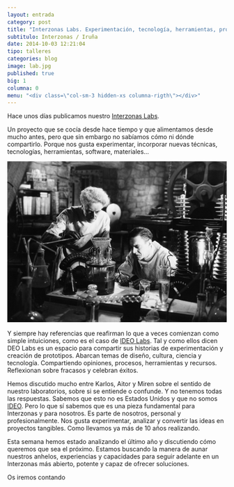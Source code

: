 ```yaml
---
layout: entrada
category: post
title: "Interzonas Labs. Experimentación, tecnología, herramientas, proyectos, talleres..."
subtitulo: Interzonas / Iruña
date: 2014-10-03 12:21:04
tipo: talleres
categories: blog
image: lab.jpg
published: true
big: 1
columna: 0
menu: "<div class=\"col-sm-3 hidden-xs columna-rigth\"></div>"
---
```


Hace unos días publicamos nuestro [Interzonas Labs](http://labs.interzonas.info).

<!--mas-->

Un proyecto que se cocía desde hace tiempo y que alimentamos desde mucho antes, pero que sin embargo no sabíamos cómo ni dónde compartirlo. Porque nos gusta experimentar, incorporar nuevas técnicas, tecnologías, herramientas, software, materiales…

![Laboratorio de experimentos](/_posts/blog/lab.jpg)

Y siempre hay referencias que reafirman lo que a veces comienzan como simple intuiciones, como es el caso de [IDEO Labs](https://labs.ideo.com/). Tal y como ellos dicen DEO Labs es un espacio para compartir sus historias de experimentación y creación de prototipos. Abarcan temas de diseño, cultura, ciencia y tecnología. Compartiendo opiniones, procesos, herramientas y recursos. Reflexionan sobre fracasos y celebran éxitos.

Hemos discutido mucho entre Karlos, Aitor y Miren sobre el sentido de nuestro laboratorios, sobre si se entiende o confunde. Y no tenemos todas las respuestas. Sabemos que esto no es Estados Unidos y que no somos [IDEO](http://www.ideo.com/). Pero lo que sí sabemos que es una pieza fundamental para Interzonas y para nosotros. Es parte de nosotros, personal y profesionalmente. Nos gusta experimentar, analizar y convertir las ideas en proyectos tangibles. Como llevamos ya más de 10 años realizando.


Esta semana hemos estado analizando el último año y discutiendo cómo queremos que sea el próximo. Estamos buscando la manera de aunar nuestros anhelos, experiencias y capacidades para seguir adelante en un Interzonas más abierto, potente y capaz de ofrecer soluciones.

Os iremos contando
